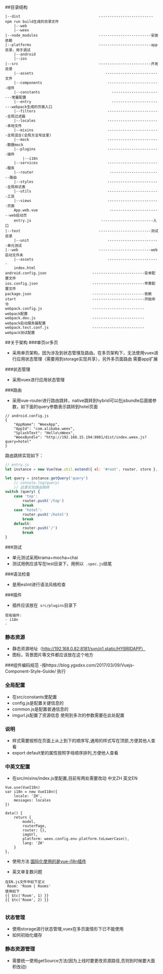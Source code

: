 ##目录结构
```
|--dist                                    -------------------------npm run build生成的目录文件
    |--web
    |--weex
|--node_modules                            ------------------------安装依赖
|--platforms                               ------------------------app目录，用于调试
    |--android
    |--ios
|--src                                     ------------------------开发目录
    |--assets                                 ------------------------文件
    |--components                              ------------------------组件
    |--constants                                 ------------------------常量配置
    |--entry                                     ------------------------webpack生成的页面入口
    |--filters                                 ------------------------全局过滤器
    |--locales                                 ------------------------本地文件
    |--mixins                                  ------------------------全局混合(全局方法写这里)
    |--mock                                    ------------------------数据mock
    |--plugins                                 ------------------------插件
        |--i18n 
    |--services                                ------------------------服务
    |--router                                   ------------------------路由
    |--styles                                  ------------------------全局样式表
    |--utils                                   ------------------------工具
    |--views                                   ------------------------页面
    App.web.vue                                 ------------------------web启动页
    entry.js                                ------------------------入口
|--test                                    ------------------------测试目录
    |--unit                                    ------------------------单元测试
|--web                                     ------------------------web启动文件夹
    |--assets                                  ------------------------
    index.html
android.config.json                     ------------------------安卓配置文件
ios.config.json                         ------------------------苹果配置文件
package.json                            ------------------------依赖
start                                   ------------------------开始命令
webpack.config.js                       ------------------------webpack配置
webpack.dev.js                          ------------------------webpack启动服务器配置
webpack.test.conf.js                    ------------------------webpack测试配置
```

##关于架构
###单页or多页
- 采用单页架构，因为涉及到状态管理及路由。在多页架构下，无法使用vuex进行应用状态管理（需要用到storage实现共享），另外多页面路由
需要app扩展

###状态管理
- 采用vuex进行应用状态管理

###路由
- 采用vue-router进行路由跳转，native跳转到hybrid可以在jsbundle后面接参数，如下面的query参数表示跳转到hotel页面

```
// android.config.js
{
    "AppName": "WeexApp",
    "AppId": "com.alibaba.weex",
    "SplashText": "Hello\nWeex",
    "WeexBundle": "http://192.168.15.194:8081/dist/index.weex.js?query=hotel"
}
```
路由跳转实现如下：
```javascript
// entry.js
let instance = new Vue(Vue.util.extend({ el: '#root', router, store }, App))

let query = instance.getQuery('query')
    // console.log(query)
    // 这里实现路由跳转
switch (query) {
    case 'top':
        router.push('/top')
        break
    case 'hotel':
        router.push('/hotel')
        break
    default:
        router.push('/')
        break
}
```

###测试
- 单元测试采用krama+mocha+chai
- 测试用例应该写在test目录下，用例以``` .spec.js```结尾

###语法检查
- 是用eslint进行语法风格检查

###插件
- 插件应该放在``` src/plugins```目录下

```
现有插件:
- i18n
- 
```
### 静态资源
- 静态资源地址（http://192.168.0.82:8181/svn/p1.static/HYBRIDAPP）
- 图标，背景图片等文件都应该放在这个地方


###组件编码规范
-按https://blog.ygxdxx.com/2017/03/09/Vuejs-Component-Style-Guide/ 执行

### 全局配置
- 在src/constants里配置
- config.js是配置关键信息的
- common.js是配置普通信息的
- imgurl.js配置了资源信息
使用到多次的参数需要在此处配置

### 说明
- 样式需要按照在页面上从上到下的顺序写,通用的样式写在顶部,方便其他人查看
- export default里的属性按照字母顺序排列,方便他人查看

### 中英文配置
- 在src/mixins/index.js里配置,目前有两处需要改动 中文ZH 英文EN
```
Vue.use(VueI18n)
var i18n = new VueI18n({
    locale: 'ZH',
    messages: locales
})

data() {
    return {
        model,
        routerPage,
        router: {},
        imgUrl,
        platform: weex.config.env.platform.toLowerCase(),
        lang: 'ZH'
    }
},

```
- 使用方法
[国际化使用的是vue-i18n插件](http://kazupon.github.io/vue-i18n/en/)

- 英文单复数问题
```
在EN.js文件中如下定义
 Room: 'Room | Rooms'
使用如下
{{ $tc('Room', 1) }}
{{ $tc('Room', 2) }}
 
```

### 状态管理
- 使用storage进行状态管理,vuex在多页面情形下已不能使用
- 如何初始化缓存


### 静态资源管理
- 需要统一使用getSource方法(因为上线时要更改资源路径,否则到时候要大面积改动)


